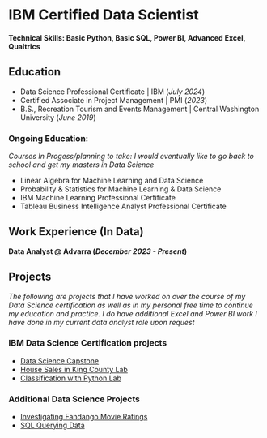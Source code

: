 # IBM Certified Data Scientist
 
#### Technical Skills: Basic Python, Basic SQL, Power BI, Advanced Excel, Qualtrics



## Education
- Data Science Professional Certificate          | IBM (_July 2024_)								       		
- Certified Associate in Project Management	     | PMI (_2023_)	 			        		
- B.S., Recreation Tourism and Events Management | Central Washington University (_June 2019_)

 ### Ongoing Education:
 _Courses In Progess/planning to take: I would eventually like to go back to school and get my masters in Data Science_
 - Linear Algebra for Machine Learning and Data Science
 - Probability & Statistics for Machine Learning & Data Science
 - IBM Machine Learning Professional Certificate
 - Tableau Business Intelligence Analyst Professional Certificate



## Work Experience (In Data)
**Data Analyst @ Advarra  (_December 2023 - Present_)**



## Projects
_The following are projects that I have worked on over the course of my Data Science certification as well as in my personal free time to continue my education and practice. I do have additional Excel and Power BI work I have done in my current data analyst role upon request_


### IBM Data Science Certification projects
- [Data Science Capstone ](https://github.com/CarsonParfitt/carsonparfitt.github.io/tree/19f45ea701fe41c97a3edc2ead12a36154fdc8a1/IBM-Data-Science-Capstone-SpaceX)
- [House Sales in King County Lab](https://github.com/CarsonParfitt/carsonparfitt.github.io/blob/998d5ce516d989b1165b1be8a77ed2ed7dce8bdf/IBM%20Courses/House_Sales_in_King_Count_USA%20(1).ipynb)
- [Classification with Python Lab](https://github.com/CarsonParfitt/carsonparfitt.github.io/blob/7adb5cd60d0b522811c9e9e196087cf2098c62e2/IBM%20Courses/ML0101EN_SkillUp_FinalAssignment.ipynb)
 

### Additional Data Science Projects 
- [Investigating Fandango Movie Ratings](https://github.com/CarsonParfitt/carsonparfitt.github.io/blob/8e06d8c360143d9653d5b57558f9ae850e56cbeb/Additional%20DS%20Projects/Guided%20Project%20Investigating%20Fandango%20Movie%20Ratings.ipynb)
- [SQL Querying Data](https://github.com/CarsonParfitt/carsonparfitt.github.io/blob/863b0866b1a8fcd70a1ef808be0c1ea1a9ff9815/Additional%20DS%20Projects/SQL%20Querying%20Data.pdf)

